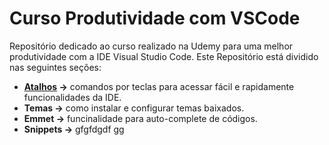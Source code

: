 # Curso Produtividade com VSCode 

Repositório dedicado ao curso realizado na Udemy para uma melhor produtividade com a IDE Visual Studio Code.
Este Repositório está dividido nas seguintes seções:

- **[Atalhos](https://github.com/leandrobeandrade/vscode/tree/master/atalhos) ->** comandos por teclas para acessar fácil e rapidamente funcionalidades da IDE.
- **Temas ->** como instalar e configurar temas baixados.
- **Emmet ->** funcinalidade para auto-complete de códigos.
- **Snippets ->** gfgfdgdf gg
